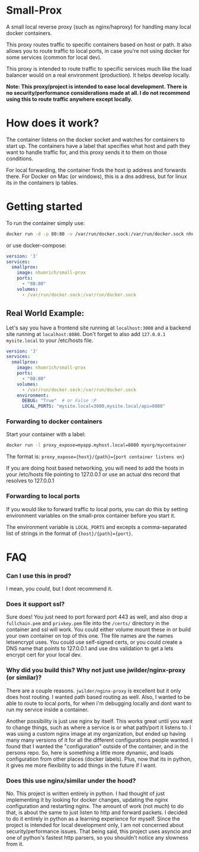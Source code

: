 # Small-Prox
A small local reverse proxy (such as nginx/haproxy) for handling many local docker containers.

This proxy routes traffic to specific containers based on host or path.
It also allows you to route traffic to local ports, in case you're not
using docker for some services (common for local dev).

This proxy is intended to route traffic to specific services much like the
load balancer would on a real environment (production). It helps develop locally.
 
**Note: This proxy/project is intended to ease local development. There is no
security/performance considerations made at all. I do not recommend using this
to route traffic anywhere except locally.**

# How does it work?
The container listens on the docker socket and watches for containers to start up.
The containers have a label that specifies what host and path they want
to handle traffic for, and this proxy sends it to them on those conditions.

For local forwarding, the container finds the host ip address and forwards there. For Docker on Mac (or windows), this is a dns address, but for linux its in the containers ip tables.

# Getting started

To run the container simply use:

```bash
docker run -d -p 80:80 -v /var/run/docker.sock:/var/run/docker.sock nhumrich/small-prox
```

or use docker-compose:
```yaml
version: '3'
services:
  smallprox:
    image: nhumrich/small-prox
    ports:
      - "80:80"
    volumes:
      - /var/run/docker.sock:/var/run/docker.sock
```

## Real World Example:
Let's say you have a frontend site running at `localhost:3000` and a backend site running at `localhost:8080`. Don't forget to also add `127.0.0.1 mysite.local` to your /etc/hosts file.
```yaml
version: '3'
services:
  smallprox:
    image: nhumrich/small-prox
    ports:
      - "80:80"
    volumes:
      - /var/run/docker.sock:/var/run/docker.sock
    environment:
      DEBUG: "True"  # or False :P
      LOCAL_PORTS: "mysite.local=3000,mysite.local/api=8080"
```

### Forwarding to docker containers
Start your container with a label:

```bash
docker run -l proxy_expose=myapp.myhost.local=8080 myorg/mycontainer
```

The format is:
`proxy_expose={host}/{path}={port container listens on}`

If you are doing host based networking, you will need to add the hosts in your
/etc/hosts file pointing to 127.0.0.1 or use an actual dns record that resolves
to 127.0.0.1

### Forwarding to local ports
If you would like to forward traffic to local ports, you can do this by setting
environment variables on the small-prox container before you start it.

The environment variable is `LOCAL_PORTS` and excepts a comma-separated list of 
strings in the format of `{host}/{path}={port}`.


# FAQ
 
### Can I use this in prod?
I mean, you *could*, but I dont recommend it.

### Does it support ssl?
Sure does! You just need to port forward port 443 as well, and also drop a `fullchain.pem` and `privkey.pem` file into
the `/certs/` directory in the container and ssl will work. You could either volume mount these in
or build your own container on top of this one. The file names are the names letsencrypt uses. 
 You could use self-signed certs, or you could create a DNS name that points to 127.0.0.1 and use dns
 validation to get a lets encrypt cert for your local dev.
 
### Why did you build this? Why not just use jwilder/nginx-proxy (or similar)?
There are a couple reasons. `jwilder/nginx-proxy` is excellent but it only does
 host routing. I wanted path based routing as well. Also, I wanted to be able to
 route to local ports, for when i'm debugging locally and dont want to run my service inside a container.
 
Another possibility is just use nginx by itself. This works great until you want to change things, such
as where a service is or what path/port it listens to. I was using a custom nginx image at my
organization, but ended up having many many versions of it for all the different configurations
people wanted. I found that I wanted the "configuration" outside of the container, and 
in the persons repo. So, here is something a little more dynamic, and loads configuration from other places 
(docker labels). Plus, now that its in python, it gives me more flexibility to add things in the future
if I want.

### Does this use nginx/similar under the hood?
No. This project is written entirely in python. I had thought of just implementing it by
looking for docker changes, updating the nginx configuration and restarting nginx.
The amount of work (not much) to do that, is about the same to just listen to http and 
forward packets. I decided to do it entirely in python as a learning experience for myself.
Since the project is intended for local development only, I am not concerned about
security/performance issues. 
That being said, this project uses asyncio and one of python's fastest http parsers, so you
shouldn't notice any slowness from it. 

